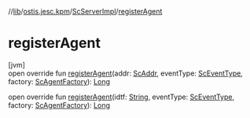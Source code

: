 //[lib](../../../index.md)/[ostis.jesc.kpm](../index.md)/[ScServerImpl](index.md)/[registerAgent](register-agent.md)

# registerAgent

[jvm]\
open override fun [registerAgent](register-agent.md)(addr: [ScAddr](../../ostis.jesc.client.model.addr/-sc-addr/index.md), eventType: [ScEventType](../../ostis.jesc.client.model.event/-sc-event-type/index.md), factory: [ScAgentFactory](../../ostis.jesc.kpm.agent/-sc-agent-factory/index.md)): [Long](https://kotlinlang.org/api/latest/jvm/stdlib/kotlin/-long/index.html)

open override fun [registerAgent](register-agent.md)(idtf: [String](https://kotlinlang.org/api/latest/jvm/stdlib/kotlin/-string/index.html), eventType: [ScEventType](../../ostis.jesc.client.model.event/-sc-event-type/index.md), factory: [ScAgentFactory](../../ostis.jesc.kpm.agent/-sc-agent-factory/index.md)): [Long](https://kotlinlang.org/api/latest/jvm/stdlib/kotlin/-long/index.html)
